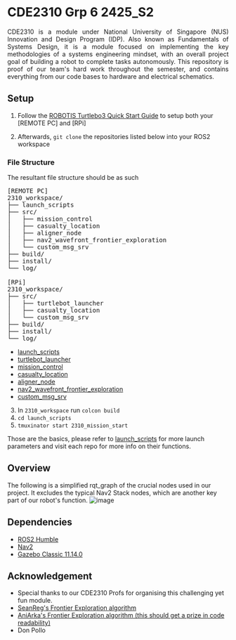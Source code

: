 # CDE2310 Grp 6 2425_S2
<p align="justify"> CDE2310 is a module under National University of Singapore (NUS) Innovation and Design Program (IDP). Also known as Fundamentals of Systems Design, it is a module focused on implementing the key methodologies of a systems engineering mindset, with an overall project goal of building a robot to complete tasks autonomously. This repository is proof of our team's hard work throughout the semester, and contains everything from our code bases to hardware and electrical schematics. </p>

## Setup
1. Follow the [ROBOTIS Turtlebo3 Quick Start Guide](https://emanual.robotis.com/docs/en/platform/turtlebot3/quick-start/) to setup both your [REMOTE PC] and [RPi]

2. Afterwards, ```git clone``` the repositories listed below into your ROS2 workspace
### File Structure
The resultant file structure should be as such
<pre>
[REMOTE PC]
2310_workspace/
├── launch_scripts
├── src/
│   ├── mission_control
│   ├── casualty_location
│   ├── aligner_node
│   ├── nav2_wavefront_frontier_exploration
│   └── custom_msg_srv
├── build/
├── install/
└── log/

[RPi]
2310_workspace/
├── src/
│   ├── turtlebot_launcher
│   ├── casualty_location
│   └── custom_msg_srv
├── build/
├── install/
└── log/
</pre>
- [launch_scripts](https://github.com/cde2310grp6/launch_scripts)
- [turtlebot_launcher](https://github.com/cde2310grp6/turtlebot_launcher)
- [mission_control](https://github.com/cde2310grp6/mission_control)
- [casualty_location](https://github.com/cde2310grp6/casualty_location)
- [aligner_node](https://github.com/cde2310grp6/aligner_node)
- [nav2_wavefront_frontier_exploration](https://github.com/cde2310grp6/nav2_wavefront_frontier_exploration)
- [custom_msg_srv](https://github.com/cde2310grp6/custom_msg_srv)

3. In ```2310_workspace``` run ```colcon build```
4. ```cd launch_scripts```
5. ```tmuxinator start 2310_mission_start```

Those are the basics, please refer to [launch_scripts](https://github.com/cde2310grp6/launch_scripts) for more launch parameters
and visit each repo for more info on their functions.


## Overview
The following is a simplified rqt_graph of the crucial nodes used in our project. It excludes the typical Nav2 Stack nodes, which are another key part of our robot's function.
![image](https://github.com/user-attachments/assets/630a5120-8ee0-498c-ba39-3ffd3cf99a92)


## Dependencies
- [ROS2 Humble](https://docs.ros.org/en/humble/index.html)
- [Nav2](https://docs.ros.org/en/humble/index.html)
- [Gazebo Classic 11.14.0](https://classic.gazebosim.org)

## Acknowledgement
 - Special thanks to our CDE2310 Profs for organising this challenging yet fun module.
 - [SeanReg's Frontier Exploration algorithm](https://github.com/SeanReg/nav2_wavefront_frontier_exploration)
 - [AniArka's Frontier Exploration algorithm (this should get a prize in code readability)](https://github.com/AniArka/Autonomous-Explorer-and-Mapper-ros2-nav2)
 - Don Pollo
